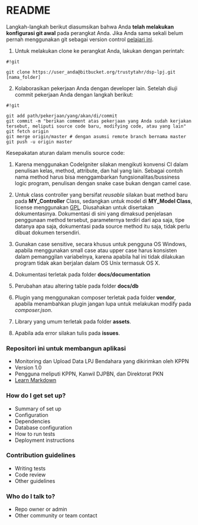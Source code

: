 # README #
Langkah-langkah berikut diasumsikan bahwa Anda **telah melakukan konfigurasi git awal** pada perangkat Anda.  Jika Anda sama sekali belum pernah menggunakan git sebagai version control [pelajari ini](https://help.github.com/articles/set-up-git).

1. Untuk melakukan clone ke perangkat Anda, lakukan dengan perintah:

```
#!git

git clone https://user_anda@bitbucket.org/trustytahr/dsp-lpj.git [nama_folder]
```
2. Kolaborasikan pekerjaan Anda dengan developer lain.  Setelah diuji commit pekerjaan Anda dengan langkah berikut:

```
#!git

git add path/pekerjaan/yang/akan/di/commit
git commit -m "berikan comment atas pekerjaan yang Anda sudah kerjakan tersebut, meliputi source code baru, modifying code, atau yang lain"
git fetch origin
git merge origin/master # dengan asumsi remote branch bernama master
git push -u origin master
```

Kesepakatan aturan dalam menulis source code:

1. Karena menggunakan CodeIgniter silakan mengikuti konvensi CI dalam penulisan kelas, method, attribute, dan hal yang lain.  Sebagai contoh nama method harus bisa menggambarkan fungsionalitas/bussiness logic program, penulisan dengan snake case bukan dengan camel case.

2. Untuk class controller yang bersifat *reusable* silakan buat method baru pada **MY_Controller** Class, sedangkan untuk model di **MY_Model Class**, license menggunakan [GPL](http://www.gnu.org/licenses/gpl-howto.html).  Diusahakan untuk disertakan dokumentasinya. Dokumentasi di sini yang dimaksud penjelasan penggunaan method tersebut, parameternya terdiri dari apa saja, tipe datanya apa saja, dokumentasi pada source method itu saja, tidak perlu dibuat dokumen tersendiri. 

3. Gunakan case sensitive, secara khusus untuk pengguna OS Windows, apabila menggunakan small case atau upper case harus konsisten dalam pemanggilan variabelnya, karena apabila hal ini tidak dilakukan program tidak akan berjalan dalam OS Unix termasuk OS X.  

4. Dokumentasi terletak pada folder **docs/documentation**

5. Perubahan atau altering table pada folder **docs/db**

6. Plugin yang menggunakan composer terletak pada folder **vendor**, apabila menambahkan plugin jangan lupa untuk melakukan modify pada *composer.json*.

7. Library yang umum terletak pada folder **assets**.

8. Apabila ada error silakan tulis pada **issues**.

### Repositori ini untuk membangun aplikasi ###

* Monitoring dan Upload Data LPJ Bendahara yang dikirimkan oleh KPPN
* Version 1.0
* Pengguna meliputi KPPN, Kanwil DJPBN, dan Direktorat PKN
* [Learn Markdown](https://bitbucket.org/tutorials/markdowndemo)

### How do I get set up? ###

* Summary of set up
* Configuration
* Dependencies
* Database configuration
* How to run tests
* Deployment instructions

### Contribution guidelines ###

* Writing tests
* Code review
* Other guidelines

### Who do I talk to? ###

* Repo owner or admin
* Other community or team contact
